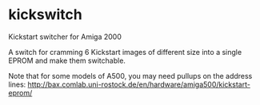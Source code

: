 # kickswitch
Kickstart switcher for Amiga 2000

A switch for cramming 6 Kickstart images of different size into a single EPROM and make them switchable.

Note that for some models of A500, you may need pullups on the address lines:
http://bax.comlab.uni-rostock.de/en/hardware/amiga500/kickstart-eprom/
